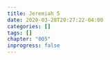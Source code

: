 ```yaml
---
title: Jeremiah 5
date: 2020-03-28T20:27:22-04:00
categories: []
tags: []
chapter: "005"
inprogress: false
---
```


